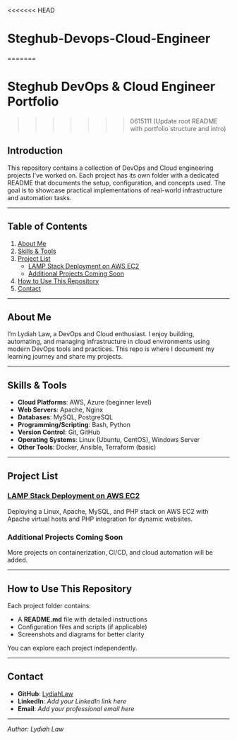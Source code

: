 <<<<<<< HEAD
# Steghub-Devops-Cloud-Engineer
=======
# Steghub DevOps & Cloud Engineer Portfolio
>>>>>>> 0615111 (Update root README with portfolio structure and intro)

## Introduction
This repository contains a collection of DevOps and Cloud engineering projects I’ve worked on. Each project has its own folder with a dedicated README that documents the setup, configuration, and concepts used. The goal is to showcase practical implementations of real-world infrastructure and automation tasks.

---

## Table of Contents
1. [About Me](#about-me)  
2. [Skills & Tools](#skills--tools)  
3. [Project List](#project-list)  
   - [LAMP Stack Deployment on AWS EC2](./LAMP-Stack-Deployment)  
   - [Additional Projects Coming Soon](#)  
4. [How to Use This Repository](#how-to-use-this-repository)  
5. [Contact](#contact)  

---

## About Me
I’m Lydiah Law, a DevOps and Cloud enthusiast. I enjoy building, automating, and managing infrastructure in cloud environments using modern DevOps tools and practices. This repo is where I document my learning journey and share my projects.

---

## Skills & Tools
- **Cloud Platforms**: AWS, Azure (beginner level)  
- **Web Servers**: Apache, Nginx  
- **Databases**: MySQL, PostgreSQL  
- **Programming/Scripting**: Bash, Python  
- **Version Control**: Git, GitHub  
- **Operating Systems**: Linux (Ubuntu, CentOS), Windows Server  
- **Other Tools**: Docker, Ansible, Terraform (basic)  

---

## Project List

### [LAMP Stack Deployment on AWS EC2](./LAMP-Stack-Deployment)
Deploying a Linux, Apache, MySQL, and PHP stack on AWS EC2 with Apache virtual hosts and PHP integration for dynamic websites.

### Additional Projects Coming Soon
More projects on containerization, CI/CD, and cloud automation will be added.

---

## How to Use This Repository
Each project folder contains:
- A **README.md** file with detailed instructions  
- Configuration files and scripts (if applicable)  
- Screenshots and diagrams for better clarity

You can explore each project independently.

---

## Contact
- **GitHub**: [LydiahLaw](https://github.com/LydiahLaw)  
- **LinkedIn**: *Add your LinkedIn link here*  
- **Email**: *Add your professional email here*

---
*Author: Lydiah Law*
